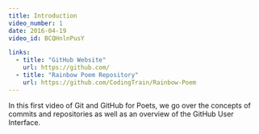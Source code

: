 ```yaml
---
title: Introduction
video_number: 1
date: 2016-04-19
video_id: BCQHnlnPusY

links:
  - title: "GitHub Website"
    url: https://github.com/
  - title: "Rainbow Poem Repository"
    url: https://github.com/CodingTrain/Rainbow-Poem
---
```


In this first video of Git and GitHub for Poets, we go over the concepts of commits and repositories as well as an overview of the GitHub User Interface.
